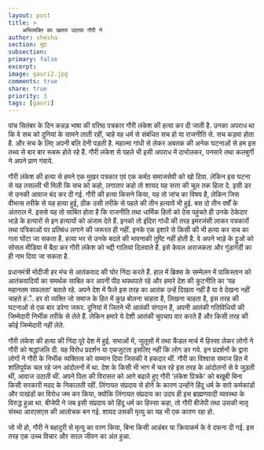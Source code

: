 ```yaml
---
layout: post
title: >
    अभिव्यक्ति का खतरा उठाया गौरी ने
author: shesha
section: मुद्दा
subsection:
primary: false
excerpt:
image: gauri2.jpg
comments: true
share: true
priority: 3
tags: [gauri]
---
```


पांच सितंबर के दिन कन्नड़ भाषा की वरिष्ठ पत्रकार गौरी लंकेश की हत्या कर दी जाती है. उनका अपराध था कि वे सच को दुनियां के सामने लाती रहीं, चाहे वह धर्म से संबंधित सच हो या राजनीति से. सच कड़वा होता है. और सच के लिए अपनी बलि देनी पड़ती है. महात्मा गांधी से लेकर अबतक की अनेक घटनाओं से हम इस तथ्य से बार बार रूबरू होते रहे हैं. गौरी लंकेश से पहले भी इसी अपराध में दाभोलकर, पनसारे तथा कलबुर्गी ने अपने प्राण गंवाये.

गौरी लंकेश की हत्या से हमने एक मुखर पत्रकार एवं एक कर्मठ समाजसेवी को खो दिया. लेकिन इस घटना से यह तसल्ली भी मिली कि सच को कहो, लगातार कहो तो शायद यह सत्ता की चूल तक हिला दे. इसी डर से उनकी आवाज बंद कर दी गई. गौरी की हत्या किसने किया, यह तो जांच का विषय है, लेकिन जिस वीभत्स तरीके से यह हत्या हुई, ठीक उसी तरीके से पहले की तीन हत्यायें भी हुई. बस दो तीन वर्षों के अंतराल में. इससे यह तो साबित होता है कि राजनीति तथा धार्मिक हितों को ठेस पहुंचते ही उनके ठेकेदार भाड़े के हत्यारों से इन हत्यायों को अंजाम देते हैं. इनको तो इंदिरा गांधी की तरह इमरजंसी लाकर पत्रकारों तथा पत्रिकाओं पर प्रतिबंध लगाने की जरूरत ही नहीं. इनके एक इशारे से किसी की भी हत्या कर सच का गला घोंटा जा सकता है. हत्या भर से उनके बदले की भावनाकी तुष्टि नहीं होती है. वे अपने भाड़े के ट्टुओं को सोसल मीडिया में बैठा कर गौरी लंकेश को भद्दी गालियां दिलवाते हैं. इसे केवल अराजकता और गुंडागर्दी का ही नाम दिया जा सकता है.

प्रधानमंत्री मोदीजी हर मंच से आतंकवाद की घोर निंदा करते हैं. हाल में ब्रिक्स के सम्मेलन में पाकिस्तान को आतंकवादियों का समर्थक साबित कर अपनी पीठ थपथपाते रहे और हमारे देश की कूटनीति का ‘यह महानतम सफलता’ बताते रहे. अपने देश में फैले इस तरह का आतंक उन्हें दिखता नहीं है या वे देखना नहीं चाहते हंै. हर वो व्यक्ति जो समाज के हित में कुछ बोलना चाहता है, लिखना चाहता है, इस तरह की घटनाओं से एक बार डरेगा जरूर. दुनियां में जितने भी आतंकी संगठन हैं, अपनी आतंकी गतिविधियों की जिम्मेदारी निर्भीक तरीके से लेते हैं. लेकिन हमारे ये देशी आतंकी चुपचाप वार करते हैं और किसी तरह की कोई जिम्मेदारी नहीं लेते.

गौरी लंकेश की हत्या की निंदा पूरे देश में हुई. सभाओं में, जुलूसों में तथा कैंडल मार्च में हिस्सा लेकर लोगों ने गौरी को श्रद्धांजलि दी. यह विरोध प्रदर्शन या एकजुटता इसलिए नहीं कि लोग डर गये. इन प्रदर्शनों के द्वारा लोगों ने गौरी के निर्भीक व्यक्तित्व को सम्मान दिया जिसकी वे हकदार थीं. गौरी का विश्वास समाज हित में शांतिपूर्वक चल रहे जन आंदोलनों में था. देश के किसी भी भाग में चल रहे इस तरह के आंदोलनों से वे जुड़ती थीं, आवाज उठाती थीं. अपने पिता की विरासत को आगे बढाते हुए गौरी ‘लंकेश प़ित्रके’ को बखूबी बिना किसी सरकारी मदद के निकालती रहीं. लिंगायत संप्रदाय से होने के कारण उन्होंने हिंदू धर्म के सारे कर्मकांडों और पाखंडों का विरोध जम कर किया, क्योंकि लिंगायत संप्रदाय का उदय ही इस ब्राह्मणवादी व्यवस्था के विरुद्ध हुआ था. बीजेपी ने जब इसी संप्रदाय को हिंदू धर्म का हिस्सा कहा, तो गौरी बीजेपी तथा उसकी मातृ संस्था आरएसएस की आलोचक बन गई. शायद उसकी मृत्यु का यह भी एक कारण रहा हो.

जो भी हो, गौरी ने बहादुरी से मृत्यु का वरण किया, बिना किसी आडंबर या क्रियाकर्म के वे दफना दी गई. इस तरह एक उच्च विचार और सरल जीवन का अंत हुआ.